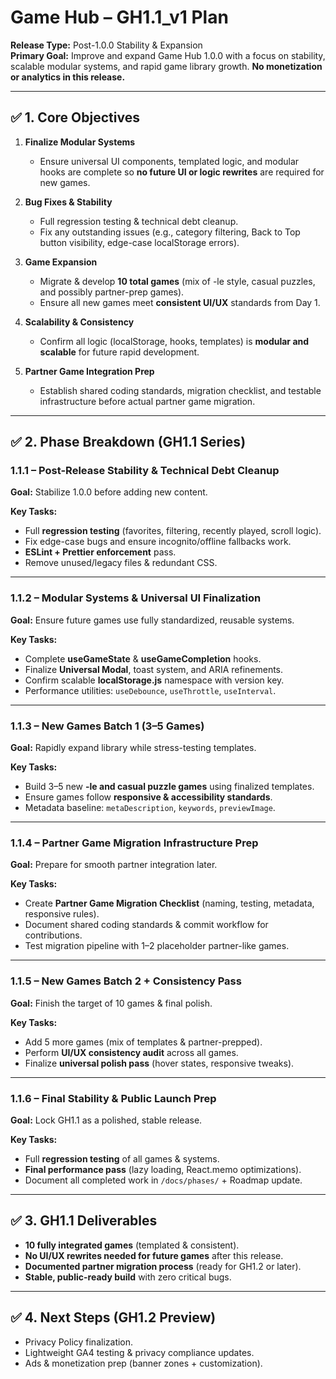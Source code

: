 # Game Hub – GH1.1_v1 Plan
**Release Type:** Post-1.0.0 Stability & Expansion  
**Primary Goal:** Improve and expand Game Hub 1.0.0 with a focus on stability, scalable modular systems, and rapid game library growth. **No monetization or analytics in this release.**  

---

## ✅ 1. Core Objectives
1. **Finalize Modular Systems**  
   - Ensure universal UI components, templated logic, and modular hooks are complete so **no future UI or logic rewrites** are required for new games.  

2. **Bug Fixes & Stability**  
   - Full regression testing & technical debt cleanup.  
   - Fix any outstanding issues (e.g., category filtering, Back to Top button visibility, edge-case localStorage errors).  

3. **Game Expansion**  
   - Migrate & develop **10 total games** (mix of -le style, casual puzzles, and possibly partner-prep games).  
   - Ensure all new games meet **consistent UI/UX** standards from Day 1.  

4. **Scalability & Consistency**  
   - Confirm all logic (localStorage, hooks, templates) is **modular and scalable** for future rapid development.  

5. **Partner Game Integration Prep**  
   - Establish shared coding standards, migration checklist, and testable infrastructure before actual partner game migration.

---

## ✅ 2. Phase Breakdown (GH1.1 Series)

### **1.1.1 – Post-Release Stability & Technical Debt Cleanup**  
**Goal:** Stabilize 1.0.0 before adding new content.  

**Key Tasks:**  
- Full **regression testing** (favorites, filtering, recently played, scroll logic).  
- Fix edge-case bugs and ensure incognito/offline fallbacks work.  
- **ESLint + Prettier enforcement** pass.  
- Remove unused/legacy files & redundant CSS.  

---

### **1.1.2 – Modular Systems & Universal UI Finalization**  
**Goal:** Ensure future games use fully standardized, reusable systems.  

**Key Tasks:**  
- Complete **useGameState** & **useGameCompletion** hooks.  
- Finalize **Universal Modal**, toast system, and ARIA refinements.  
- Confirm scalable **localStorage.js** namespace with version key.  
- Performance utilities: `useDebounce`, `useThrottle`, `useInterval`.  

---

### **1.1.3 – New Games Batch 1 (3–5 Games)**  
**Goal:** Rapidly expand library while stress-testing templates.  

**Key Tasks:**  
- Build 3–5 new **-le and casual puzzle games** using finalized templates.  
- Ensure games follow **responsive & accessibility standards**.  
- Metadata baseline: `metaDescription`, `keywords`, `previewImage`.  

---

### **1.1.4 – Partner Game Migration Infrastructure Prep**  
**Goal:** Prepare for smooth partner integration later.  

**Key Tasks:**  
- Create **Partner Game Migration Checklist** (naming, testing, metadata, responsive rules).  
- Document shared coding standards & commit workflow for contributions.  
- Test migration pipeline with 1–2 placeholder partner-like games.  

---

### **1.1.5 – New Games Batch 2 + Consistency Pass**  
**Goal:** Finish the target of 10 games & final polish.  

**Key Tasks:**  
- Add 5 more games (mix of templates & partner-prepped).  
- Perform **UI/UX consistency audit** across all games.  
- Finalize **universal polish pass** (hover states, responsive tweaks).  

---

### **1.1.6 – Final Stability & Public Launch Prep**  
**Goal:** Lock GH1.1 as a polished, stable release.  

**Key Tasks:**  
- Full **regression testing** of all games & systems.  
- **Final performance pass** (lazy loading, React.memo optimizations).  
- Document all completed work in `/docs/phases/` + Roadmap update.

---

## ✅ 3. GH1.1 Deliverables
- **10 fully integrated games** (templated & consistent).  
- **No UI/UX rewrites needed for future games** after this release.  
- **Documented partner migration process** (ready for GH1.2 or later).  
- **Stable, public-ready build** with zero critical bugs.  

---

## ✅ 4. Next Steps (GH1.2 Preview)
- Privacy Policy finalization.  
- Lightweight GA4 testing & privacy compliance updates.  
- Ads & monetization prep (banner zones + customization).  
